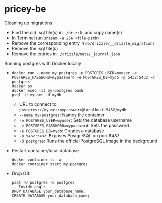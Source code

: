 # pricey-be

Cleaning up migrations

- Find the old .sql file(s) in `./drizzle` and copy name(s)
- In Terminal run `shasum -a 256 <file-path>`
- Remove the corresponding entry in `db/drizzle/__drizzle_migrations`
- Remove the .sql file(s)
- Remove the entries in `./drizzle/meta/_journal.json`

Running postgres with Docker locally

- ```
  docker run --name my-postgres -e POSTGRES_USER=myuser -e POSTGRES_PASSWORD=mypassword -e POSTGRES_DB=mydb -p 5432:5432 -d postgres
  docker ps
  docker exec -it my-postgres bash
  psql -U myuser -d mydb
  ```
    - URL to connect to: `postgres://myuser:mypassword@localhost:5432/mydb`
    - `--name my-postgres`: Names the container
    - `-e POSTGRES_USER=myuser`: Sets the database username
    - `-e POSTGRES_PASSWORD=mypassword`: Sets the password
    - `-e POSTGRES_DB=mydb`: Creates a database
    - `-p 5432:5432`: Exposes PostgreSQL on port 5432
    - `-d postgres`: Runs the official PostgreSQL image in the background
- Restart container/local database
  ```
  docker container ls -a
  docker container start my-postgres
  ```

- Drop DB:
  ```
  psql -U postgres -d postgres
  -- Inside psql:
  DROP DATABASE your_database_name;
  CREATE DATABASE your_database_name;
  ```